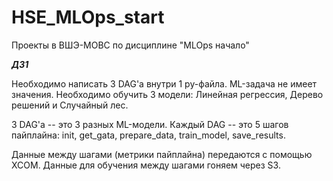 # HSE_MLOps_start
Проекты в ВШЭ-МОВС по дисциплине "MLOps начало"

___ДЗ1___

Необходимо написать 3 DAG'а внутри 1 py-файла. ML-задача не имеет значения. Необходимо обучить 3 модели: Линейная регрессия, Дерево решений и Случайный лес. 

3 DAG'a -- это 3 разных ML-модели. 
Каждый DAG -- это 5 шагов пайплайна: init, get_gata, prepare_data, train_model, save_results.

Данные между шагами (метрики пайплайна) передаются с помощью XCOM.
Данные для обучения между шагами гоняем через S3.
